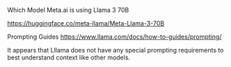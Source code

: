 Which Model
Meta.ai is using Llama 3 70B

https://huggingface.co/meta-llama/Meta-Llama-3-70B

Prompting Guides
https://www.llama.com/docs/how-to-guides/prompting/

It appears that Lllama does not have any special prompting requirements to best understand context like other models.